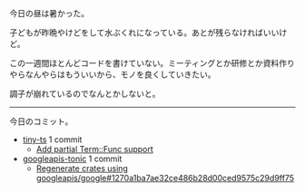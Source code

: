 今日の昼は暑かった。

子どもが昨晩やけどをして水ぶくれになっている。あとが残らなければいいけど。

この一週間ほとんどコードを書けていない。ミーティングとか研修とか資料作りやらなんやらはもういいから、モノを良くしていきたい。

調子が崩れているのでなんとかしないと。

---

今日のコミット。

- [tiny-ts](https://github.com/bouzuya/tiny-ts) 1 commit
  - [Add partial Term::Func support](https://github.com/bouzuya/tiny-ts/commit/0b3a2d7b26bbd7ca3315318705563fe569790292)
- [googleapis-tonic](https://github.com/bouzuya/googleapis-tonic) 1 commit
  - [Regenerate crates using googleapis/google#1270a1ba7ae32ce486b28d00ced9575c29d9ff75](https://github.com/bouzuya/googleapis-tonic/commit/7875f160689779cc6a8908ffbdeecf589ec3d468)

